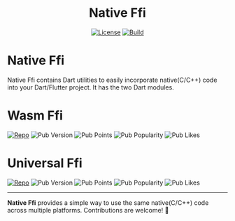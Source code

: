 <div align="center">
  <h1>Native Ffi</h1>
</div>
<div align="center">

[![License]](LICENSE)
[![Build]][build_url]

</div>

# Native Ffi

Native Ffi contains Dart utilities to easily incorporate native(C/C++) code into your Dart/Flutter project.
It has the two Dart modules.

# Wasm Ffi

[![Repo]](https://github.com/vm75/native.ffi/tree/main/wasm_ffi)
![Pub Version](https://img.shields.io/pub/v/wasm_ffi)
![Pub Points](https://img.shields.io/pub/points/wasm_ffi)
![Pub Popularity](https://img.shields.io/pub/popularity/wasm_ffi)
![Pub Likes](https://img.shields.io/pub/likes/wasm_ffi)




# Universal Ffi

[![Repo]](https://github.com/vm75/native.ffi/tree/main/universal_ffi)
![Pub Version](https://img.shields.io/pub/v/wasm_ffi)
![Pub Points](https://img.shields.io/pub/points/universal_ffi)
![Pub Popularity](https://img.shields.io/pub/popularity/universal_ffi)
![Pub Likes](https://img.shields.io/pub/likes/universal_ffi)

---

**Native Ffi** provides a simple way to use the same native(C/C++) code across multiple platforms. Contributions are welcome! 🚀

[license_url]: https://github.com/vm75/native.ffi/blob/main/LICENSE
[build_url]: https://github.com/vm75/native.ffi/actions

[License]: https://img.shields.io/badge/license-MIT-blue.svg
[Build]: https://img.shields.io/github/actions/workflow/status/vm75/native.ffi/.github/workflows/publish.yml?branch=main
[Repo]: https://img.shields.io/badge/Repo-gray?style=flat&logo=Github
